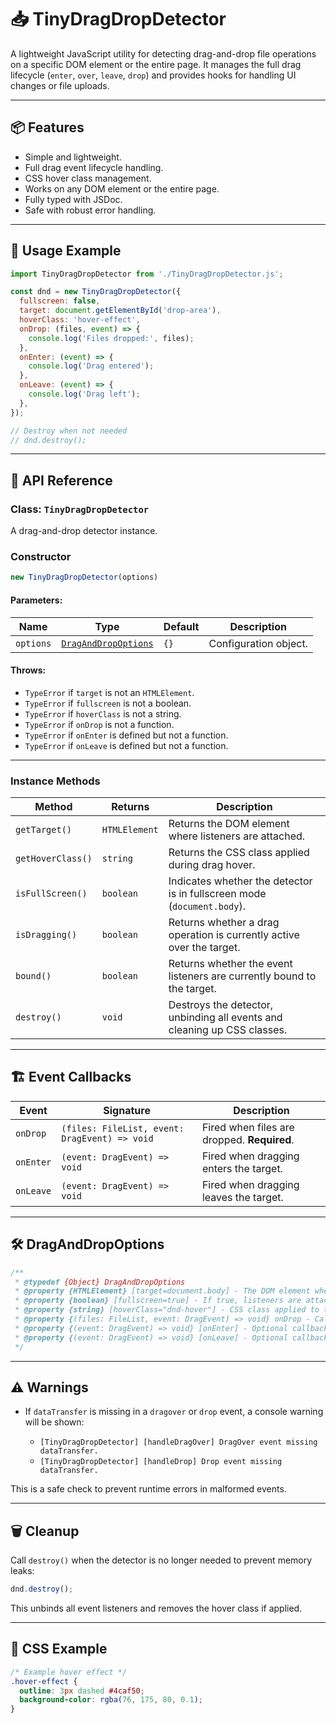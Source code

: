 # 📥 TinyDragDropDetector

A lightweight JavaScript utility for detecting drag-and-drop file operations on a specific DOM element or the entire page. It manages the full drag lifecycle (`enter`, `over`, `leave`, `drop`) and provides hooks for handling UI changes or file uploads.

---

## 📦 Features

* Simple and lightweight.
* Full drag event lifecycle handling.
* CSS hover class management.
* Works on any DOM element or the entire page.
* Fully typed with JSDoc.
* Safe with robust error handling.

---

## 🔧 Usage Example

```javascript
import TinyDragDropDetector from './TinyDragDropDetector.js';

const dnd = new TinyDragDropDetector({
  fullscreen: false,
  target: document.getElementById('drop-area'),
  hoverClass: 'hover-effect',
  onDrop: (files, event) => {
    console.log('Files dropped:', files);
  },
  onEnter: (event) => {
    console.log('Drag entered');
  },
  onLeave: (event) => {
    console.log('Drag left');
  },
});

// Destroy when not needed
// dnd.destroy();
```

---

## 🔗 API Reference

### Class: `TinyDragDropDetector`

A drag-and-drop detector instance.

### Constructor

```javascript
new TinyDragDropDetector(options)
```

#### Parameters:

| Name      | Type                                        | Default | Description           |
| --------- | ------------------------------------------- | ------- | --------------------- |
| `options` | [`DragAndDropOptions`](#draganddropoptions) | `{}`    | Configuration object. |

#### Throws:

* `TypeError` if `target` is not an `HTMLElement`.
* `TypeError` if `fullscreen` is not a boolean.
* `TypeError` if `hoverClass` is not a string.
* `TypeError` if `onDrop` is not a function.
* `TypeError` if `onEnter` is defined but not a function.
* `TypeError` if `onLeave` is defined but not a function.

---

### Instance Methods

| Method            | Returns       | Description                                                              |
| ----------------- | ------------- | ------------------------------------------------------------------------ |
| `getTarget()`     | `HTMLElement` | Returns the DOM element where listeners are attached.                    |
| `getHoverClass()` | `string`      | Returns the CSS class applied during drag hover.                         |
| `isFullScreen()`  | `boolean`     | Indicates whether the detector is in fullscreen mode (`document.body`).  |
| `isDragging()`    | `boolean`     | Returns whether a drag operation is currently active over the target.    |
| `bound()`         | `boolean`     | Returns whether the event listeners are currently bound to the target.   |
| `destroy()`       | `void`        | Destroys the detector, unbinding all events and cleaning up CSS classes. |

---

## 🏗️ Event Callbacks

| Event     | Signature                                     | Description                                 |
| --------- | --------------------------------------------- | ------------------------------------------- |
| `onDrop`  | `(files: FileList, event: DragEvent) => void` | Fired when files are dropped. **Required**. |
| `onEnter` | `(event: DragEvent) => void`                  | Fired when dragging enters the target.      |
| `onLeave` | `(event: DragEvent) => void`                  | Fired when dragging leaves the target.      |

---

## 🛠️ DragAndDropOptions

```javascript
/**
 * @typedef {Object} DragAndDropOptions
 * @property {HTMLElement} [target=document.body] - The DOM element where drag listeners will be attached. Defaults to `document.body` if `fullscreen` is true or no target is provided.
 * @property {boolean} [fullscreen=true] - If true, listeners are attached to the entire page (`document.body`). If false, the `target` must be specified.
 * @property {string} [hoverClass="dnd-hover"] - CSS class applied to the target element while files are being dragged over it.
 * @property {(files: FileList, event: DragEvent) => void} onDrop - Callback function executed when files are dropped onto the target.
 * @property {(event: DragEvent) => void} [onEnter] - Optional callback triggered when dragging enters the target area.
 * @property {(event: DragEvent) => void} [onLeave] - Optional callback triggered when dragging leaves the target area.
 */
```

---

## ⚠️ Warnings

* If `dataTransfer` is missing in a `dragover` or `drop` event, a console warning will be shown:

  * `[TinyDragDropDetector] [handleDragOver] DragOver event missing dataTransfer.`
  * `[TinyDragDropDetector] [handleDrop] Drop event missing dataTransfer.`

This is a safe check to prevent runtime errors in malformed events.

---

## 🗑️ Cleanup

Call `destroy()` when the detector is no longer needed to prevent memory leaks:

```javascript
dnd.destroy();
```

This unbinds all event listeners and removes the hover class if applied.

---

## 🎨 CSS Example

```css
/* Example hover effect */
.hover-effect {
  outline: 3px dashed #4caf50;
  background-color: rgba(76, 175, 80, 0.1);
}
```
